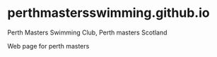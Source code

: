 # perthmastersswimming.github.io

Perth Masters Swimming Club, 
Perth masters
Scotland

Web page for perth masters 
